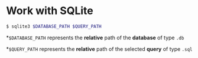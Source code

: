 # Work with SQLite

```bash
$ sqlite3 $DATABASE_PATH $QUERY_PATH
```

*`$DATABASE_PATH` represents the __relative__ path of the __database__ of type `.db`

*`$QUERY_PATH` represents the __relative__ path of the selected __query__ of type `.sql`
